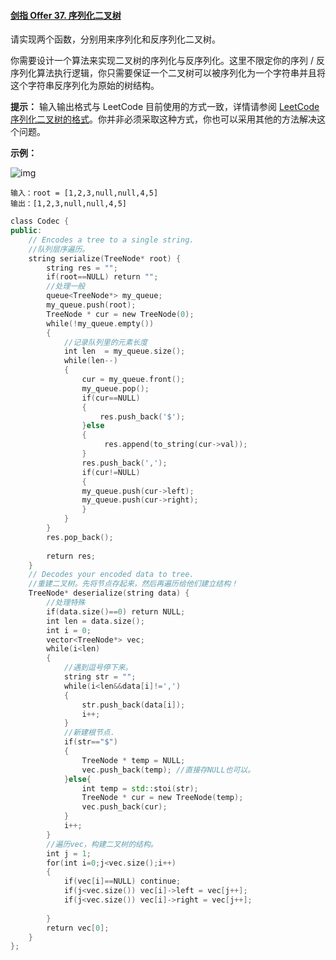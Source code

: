 #### [剑指 Offer 37. 序列化二叉树](https://leetcode-cn.com/problems/xu-lie-hua-er-cha-shu-lcof/)

请实现两个函数，分别用来序列化和反序列化二叉树。

你需要设计一个算法来实现二叉树的序列化与反序列化。这里不限定你的序列 / 反序列化算法执行逻辑，你只需要保证一个二叉树可以被序列化为一个字符串并且将这个字符串反序列化为原始的树结构。

**提示：** 输入输出格式与 LeetCode 目前使用的方式一致，详情请参阅 [LeetCode 序列化二叉树的格式](https://support.leetcode-cn.com/hc/kb/article/1194353/)。你并非必须采取这种方式，你也可以采用其他的方法解决这个问题。

**示例：**

![img](https://assets.leetcode.com/uploads/2020/09/15/serdeser.jpg)

```
输入：root = [1,2,3,null,null,4,5]
输出：[1,2,3,null,null,4,5]
```

```C++
class Codec {
public:
    // Encodes a tree to a single string.
    //队列层序遍历。
    string serialize(TreeNode* root) {
        string res = "";
        if(root==NULL) return "";
        //处理一般
        queue<TreeNode*> my_queue;
        my_queue.push(root);
        TreeNode * cur = new TreeNode(0);
        while(!my_queue.empty())
        {
            //记录队列里的元素长度
            int len  = my_queue.size();
            while(len--)
            {
                cur = my_queue.front();
                my_queue.pop();
                if(cur==NULL)
                {
                    res.push_back('$');
                }else
                {
                     res.append(to_string(cur->val));
                }
                res.push_back(',');
                if(cur!=NULL)
                {
                my_queue.push(cur->left);
                my_queue.push(cur->right);
                }
            }
        }
        res.pop_back();
        
        return res;  
    }
    // Decodes your encoded data to tree.
    //重建二叉树。先将节点存起来，然后再遍历给他们建立结构！
    TreeNode* deserialize(string data) {
        //处理特殊
        if(data.size()==0) return NULL;
        int len = data.size();
        int i = 0;
        vector<TreeNode*> vec;
        while(i<len)
        {
            //遇到逗号停下来。
            string str = "";
            while(i<len&&data[i]!=',')
            {
                str.push_back(data[i]);
                i++;
            }
            //新建根节点.
            if(str=="$")
            {
                TreeNode * temp = NULL;
                vec.push_back(temp); //直接存NULL也可以。
            }else{
                int temp = std::stoi(str);
                TreeNode * cur = new TreeNode(temp);
                vec.push_back(cur);
            }
            i++;
        }
        //遍历vec，构建二叉树的结构。
        int j = 1;
        for(int i=0;j<vec.size();i++)
        {
            if(vec[i]==NULL) continue;
            if(j<vec.size()) vec[i]->left = vec[j++];
            if(j<vec.size()) vec[i]->right = vec[j++];
           
        }
        return vec[0];
    }
};
```
